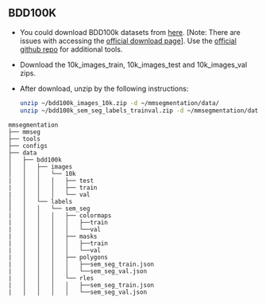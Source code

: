 ## BDD100K

- You could download BDD100k datasets from  [here](https://dl.cv.ethz.ch/bdd100k/data/). [Note: There are issues with accessing the [official download page](https://bdd-data.berkeley.edu/)]. Use the [official github repo](https://github.com/bdd100k/bdd100k) for additional tools.

- Download the 10k_images_train, 10k_images_test and 10k_images_val zips.

- After download, unzip by the following instructions:

  ```bash
  unzip ~/bdd100k_images_10k.zip -d ~/mmsegmentation/data/
  unzip ~/bdd100k_sem_seg_labels_trainval.zip -d ~/mmsegmentation/data/
  ```

```none
mmsegmentation
├── mmseg
├── tools
├── configs
├── data
│   ├── bdd100k
│   │   ├── images
│   │   │   └── 10k
|   │   │   │   ├── test
|   │   │   │   ├── train
|   │   │   │   └── val
│   │   └── labels
│   │   │   └── sem_seg
|   │   │   │   ├── colormaps
|   │   │   │   │   ├──train
|   │   │   │   │   └──val
|   │   │   │   ├── masks
|   │   │   │   │   ├──train
|   │   │   │   │   └──val
|   │   │   │   ├── polygons
|   │   │   │   │   ├──sem_seg_train.json
|   │   │   │   │   └──sem_seg_val.json
|   │   │   │   └── rles
|   │   │   │   │   ├──sem_seg_train.json
|   │   │   │   │   └──sem_seg_val.json
```
